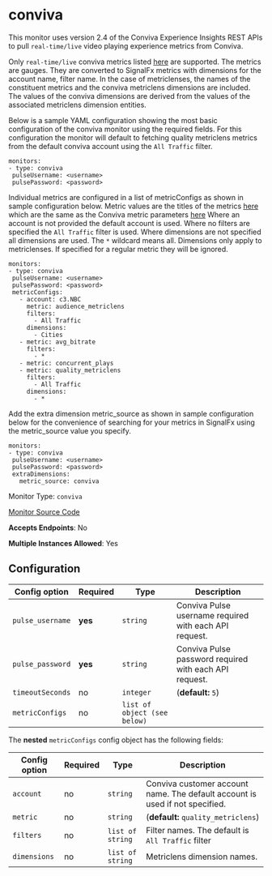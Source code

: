 <!--- GENERATED BY gomplate from scripts/docs/monitor-page.md.tmpl --->

# conviva

 This monitor uses version 2.4 of the Conviva Experience Insights REST APIs to pull
`real-time/live` video playing experience metrics from Conviva.

Only `real-time/live` conviva metrics listed
[here](https://community.conviva.com/site/global/apis_data/experience_insights_api/index.gsp#metrics)
are supported. The metrics are gauges. They are converted to SignalFx metrics with dimensions for the
account name, filter name. In the case of metriclenses, the names of the constituent metrics and the
conviva metriclens dimensions are included. The values of the conviva dimensions are derived from
the values of the associated metriclens dimension entities.

Below is a sample YAML configuration showing the most basic configuration of the conviva monitor
using the required fields. For this configuration the monitor will default to fetching quality metriclens
metrics from the default conviva account using the `All Traffic` filter.

```
monitors:
- type: conviva
 pulseUsername: <username>
 pulsePassword: <password>
```

Individual metrics are configured in a list of metricConfigs as shown in sample configuration below.
Metric values are the titles of the metrics
[here](https://github.com/signalfx/integrations/tree/master/conviva/docs) which are the same as
the Conviva metric parameters
[here](https://community.conviva.com/site/global/apis_data/experience_insights_api/index.gsp#metrics)
Where an account is not provided the default account is used. Where no filters are specified the
`All Traffic` filter is used. Where dimensions are not specified all dimensions are used. The `*`
wildcard means all. Dimensions only apply to metriclenses. If specified for a regular metric they
will be ignored.

```
monitors:
- type: conviva
 pulseUsername: <username>
 pulsePassword: <password>
 metricConfigs:
   - account: c3.NBC
     metric: audience_metriclens
     filters:
       - All Traffic
     dimensions:
       - Cities
   - metric: avg_bitrate
     filters:
       - *
   - metric: concurrent_plays
   - metric: quality_metriclens
     filters:
       - All Traffic
     dimensions:
       - *
```

Add the extra dimension metric_source as shown in sample configuration below for the convenience of searching
for your metrics in SignalFx using the metric_source value you specify.

```
monitors:
- type: conviva
 pulseUsername: <username>
 pulsePassword: <password>
 extraDimensions:
   metric_source: conviva
```


Monitor Type: `conviva`

[Monitor Source Code](https://github.com/signalfx/signalfx-agent/tree/master/internal/monitors/conviva)

**Accepts Endpoints**: No

**Multiple Instances Allowed**: Yes

## Configuration

| Config option | Required | Type | Description |
| --- | --- | --- | --- |
| `pulse_username` | **yes** | `string` | Conviva Pulse username required with each API request. |
| `pulse_password` | **yes** | `string` | Conviva Pulse password required with each API request. |
| `timeoutSeconds` | no | `integer` |  (**default:** `5`) |
| `metricConfigs` | no | `list of object (see below)` |  |


The **nested** `metricConfigs` config object has the following fields:

| Config option | Required | Type | Description |
| --- | --- | --- | --- |
| `account` | no | `string` | Conviva customer account name. The default account is used if not specified. |
| `metric` | no | `string` |  (**default:** `quality_metriclens`) |
| `filters` | no | `list of string` | Filter names. The default is `All Traffic` filter |
| `dimensions` | no | `list of string` | Metriclens dimension names. |









